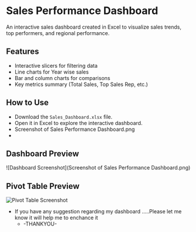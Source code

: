 # Sales Performance Dashboard
An interactive sales dashboard created in Excel to visualize sales trends, top performers, and regional performance.

## Features
- Interactive slicers for filtering data
- Line charts for Year wise sales
- Bar and column charts for comparisons
- Key metrics summary (Total Sales, Top Sales Rep, etc.)

## How to Use
- Download the `Sales_Dashboard.xlsx` file.
- Open it in Excel to explore the interactive dashboard.
- Screenshot of Sales Performance Dashboard.png
- 
## Dashboard Preview
![Dashboard Screenshot](Screenshot of Sales Performance Dashboard.png)
## Pivot Table Preview
![Pivot Table Screenshot](Screenshot_of_the_Pivot_Table.png)



- If you have any suggestion regarding my dashboard .....Please let me know it will help me to enchance it
  - -THANKYOU-

